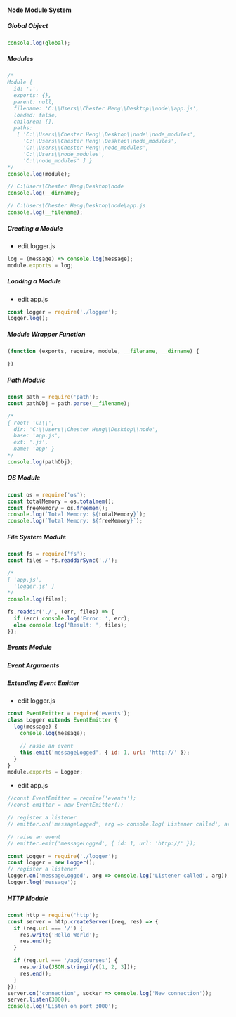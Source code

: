 #### Node Module System

##### Global Object
```javascript
console.log(global);
```

##### Modules
```javascript
/* 
Module {
  id: '.',
  exports: {},
  parent: null,
  filename: 'C:\\Users\\Chester Heng\\Desktop\\node\\app.js',
  loaded: false,
  children: [],
  paths:
   [ 'C:\\Users\\Chester Heng\\Desktop\\node\\node_modules',
     'C:\\Users\\Chester Heng\\Desktop\\node_modules',
     'C:\\Users\\Chester Heng\\node_modules',
     'C:\\Users\\node_modules',
     'C:\\node_modules' ] }
*/
console.log(module);

// C:\Users\Chester Heng\Desktop\node
console.log(__dirname);

// C:\Users\Chester Heng\Desktop\node\app.js
console.log(__filename);
```

##### Creating a Module
* edit logger.js
```javascript
log = (message) => console.log(message);
module.exports = log;
```

##### Loading a Module
* edit app.js
```javascript
const logger = require('./logger');
logger.log();
```

##### Module Wrapper Function
```javascript
(function (exports, require, module, __filename, __dirname) {

})
```

##### Path Module
```javascript
const path = require('path');
const pathObj = path.parse(__filename);

/*
{ root: 'C:\\',
  dir: 'C:\\Users\\Chester Heng\\Desktop\\node',
  base: 'app.js',
  ext: '.js',
  name: 'app' }
*/
console.log(pathObj);
```

##### OS Module
```javascript
const os = require('os');
const totalMemory = os.totalmem();
const freeMemory = os.freemem();
console.log(`Total Memory: ${totalMemory}`);
console.log(`Total Memory: ${freeMemory}`);
```

##### File System Module
```javascript
const fs = require('fs');
const files = fs.readdirSync('./');

/*
[ 'app.js',
  'logger.js' ]
*/
console.log(files);

fs.readdir('./', (err, files) => {
  if (err) console.log('Error: ', err);
  else console.log('Result: ', files);
});
```

##### Events Module
##### Event Arguments
##### Extending Event Emitter
* edit logger.js
```javascript
const EventEmitter = require('events');
class Logger extends EventEmitter {
  log(message) {
    console.log(message);

    // rasie an event
    this.emit('messageLogged', { id: 1, url: 'http://' });
  }
}
module.exports = Logger;
```

* edit app.js
```javascript
//const EventEmitter = require('events');
//const emitter = new EventEmitter();

// register a listener
// emitter.on('messageLogged', arg => console.log('Listener called', arg));

// raise an event
// emitter.emit('messageLogged', { id: 1, url: 'http://' });

const Logger = require('./logger');
const logger = new Logger();
// register a listener
logger.on('messageLogged', arg => console.log('Listener called', arg));
logger.log('message');
```


##### HTTP Module
```javascript
const http = require('http');
const server = http.createServer((req, res) => {
  if (req.url === '/') {
    res.write('Hello World');
    res.end();
  }

  if (req.url === '/api/courses') {
    res.write(JSON.stringify([1, 2, 3]));
    res.end();
  }
});
server.on('connection', socker => console.log('New connection'));
server.listen(3000);
console.log('Listen on port 3000');
```
